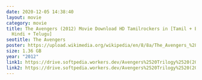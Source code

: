 ```yaml
---
date: 2020-12-05 14:38:40
layout: movie
category: movie
title: The Avengers (2012) Movie Download HD Tamilrockers in [Tamil + English +
  Hindi + Telugu]
seotitle: The Avengers
poster: https://upload.wikimedia.org/wikipedia/en/8/8a/The_Avengers_%282012_film%29_poster.jpg
size: 1.36 GB
year: "2012"
link1: https://drive.softpedia.workers.dev/Avengers%2520Trilogy%2520(2012%2520to%25202018)/(Telegram%2520%40isaiminidownload)%2520-%2520The%2520Avengers%2520(2012)%5B720p%2520-%2520BDRip%2520-%2520%5BTamil%2520%2B%2520Telugu%2520%2B%2520Hindi%2520%2B%2520Eng%5D.mkv?rootId=0AN9zhQ1hps-9Uk9PVA
link2: https://drive.softpedia.workers.dev/Avengers%2520Trilogy%2520(2012%2520to%25202018)/(Telegram%2520%40isaiminidownload)%2520-%2520The%2520Avengers%2520(2012)%5B720p%2520-%2520BDRip%2520-%2520%5BTamil%2520%2B%2520Telugu%2520%2B%2520Hindi%2520%2B%2520Eng%5D.mkv?rootId=0AN9zhQ1hps-9Uk9PVA
---
```

